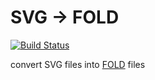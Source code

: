 # SVG → FOLD

[![Build Status](https://travis-ci.org/robbykraft/foldify.svg?branch=master)](https://travis-ci.org/robbykraft/foldify)

convert SVG files into [FOLD](https://github.com/edemaine/fold) files
